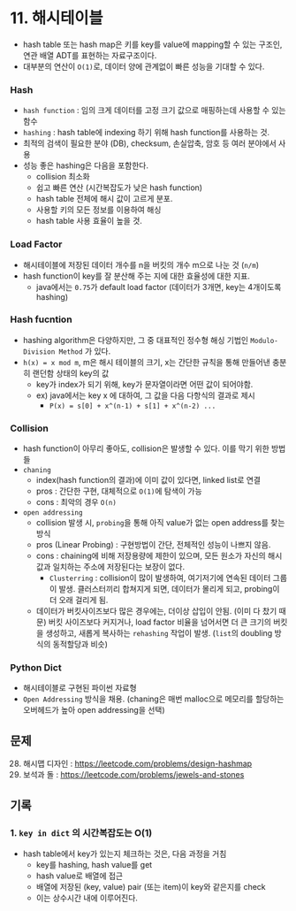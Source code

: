 # 11. 해시테이블

- hash table 또는 hash map은 키를 key를 value에 mapping할 수 있는 구조인, 연관 배열 ADT를 표현하는 자료구조이다.
- 대부분의 연산이 `O(1)`로, 데이터 양에 관계없이 빠른 성능을 기대할 수 있다.

### Hash

- `hash function` : 임의 크게 데이터를 고정 크기 값으로 매핑하는데 사용할 수 있는 함수
- `hashing` : hash table에 indexing 하기 위해 hash function를 사용하는 것.
- 최적의 검색이 필요한 분야 (DB), checksum, 손실압축, 암호 등 여러 분야에서 사용
- 성능 좋은 hashing은 다음을 포함한다.
  - collision 최소화
  - 쉽고 빠른 연산 (시간복잡도가 낮은 hash function)
  - hash table 전체에 해시 값이 고르게 분포.
  - 사용할 키의 모든 정보를 이용하여 해싱
  - hash table 사용 효율이 높을 것.

### Load Factor

- 해시테이블에 저장된 데이터 개수를 n을 버킷의 개수 m으로 나눈 것 (`n/m`)
- hash function이 key를 잘 분산해 주는 지에 대한 효율성에 대한 지표.
  - java에서는 `0.75`가 default load factor (데이터가 3개면, key는 4개이도록 hashing)

### Hash fucntion

- hashing algorithm은 다양하지만, 그 중 대표적인 정수형 해싱 기법인 `Modulo-Division Method` 가 있다.
- `h(x) = x mod m`, m은 해시 테이블의 크기, x는 간단한 규칙을 통해 만들어낸 충분히 랜던함 상태의 key의 값
  - key가 index가 되기 위해, key가 문자열이라면 어떤 값이 되어야함.
  - ex) java에서는 key x 에 대하여, 그 값을 다음 다항식의 결과로 제시
    - `P(x) = s[0] + x^(n-1) + s[1] + x^(n-2) ...`

### Collision

- hash function이 아무리 좋아도, collision은 발생할 수 있다. 이를 막기 위한 방법들
- `chaning`
  - index(hash function의 결과)에 이미 값이 있다면, linked list로 연결
  - pros : 간단한 구현, 대체적으로 `O(1)`에 탐색이 가능
  - cons : 최악의 경우 `O(n)`
- `open addressing`
  - collision 발생 시, `probing`을 통해 아직 value가 없는 open address를 찾는 방식
  - pros (Linear Probing) : 구현방법이 간단, 전체적인 성능이 나쁘지 않음.
  - cons : chaining에 비해 저장용량에 제한이 있으며, 모든 원소가 자신의 해시값과 일치하는 주소에 저장된다는 보장이 없다.
    - `Clusterring` : collision이 많이 발생하여, 여기저기에 연속된 데이터 그룹이 발생. 클러스터끼리 합쳐지게 되면, 데이터가 몰리게 되고, probing이 더 오래 걸리게 됨.
  - 데이터가 버킷사이즈보다 많은 경우에는, 더이상 삽입이 안됨. (이미 다 찼기 때문) 버킷 사이즈보다 커지거나, load factor 비율을 넘어서면 더 큰 크기의 버킷을 생성하고, 새롭게 복사하는 `rehashing` 작업이 발생. (`list`의 doubling 방식의 동적할당과 비슷)

### Python Dict

- 해시테이블로 구현된 파이썬 자료형
- `Open Addressing` 방식을 채용. (chaning은 매번 malloc으로 메모리를 할당하는 오버헤드가 높아 open addressing을 선택)

## 문제

28. 해시맵 디자인 : https://leetcode.com/problems/design-hashmap
29. 보석과 돌 : https://leetcode.com/problems/jewels-and-stones

## 기록

### 1. `key in dict` 의 시간복잡도는 O(1)

- hash table에서 key가 있는지 체크하는 것은, 다음 과정을 거침
  - key를 hashing, hash value를 get
  - hash value로 배열에 접근
  - 배열에 저장된 (key, value) pair (또는 item)이 key와 같은지를 check
  - 이는 상수시간 내에 이루어진다.
